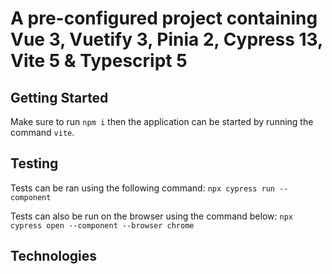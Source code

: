 # A pre-configured project containing Vue 3, Vuetify 3, Pinia 2, Cypress 13, Vite 5 & Typescript 5

## Getting Started

Make sure to run `npm i` then the application can be started by running the command `vite`.

## Testing

Tests can be ran using the following command:
`npx cypress run --component`

Tests can also be run on the browser using the command below:
`npx cypress open --component --browser chrome`

## Technologies


